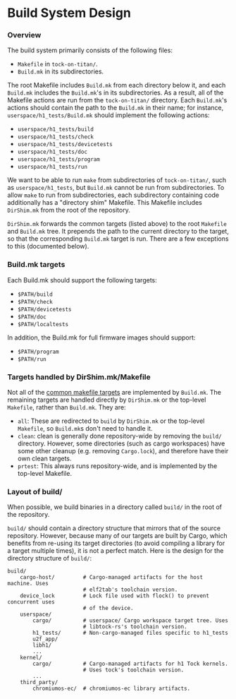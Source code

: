 Build System Design
===================

### Overview

The build system primarily consists of the following files:

* `Makefile` in `tock-on-titan/`.
* `Build.mk` in its subdirectories.

The root Makefile includes `Build.mk` from each directory below it, and each
`Build.mk` includes the `Build.mk`'s in its subdirectories. As a result, all of
the Makefile actions are run from the `tock-on-titan/` directory. Each
`Build.mk`'s actions should contain the path to the `Build.mk` in their name;
for instance, `userspace/h1_tests/Build.mk` should implement the following
actions:

* `userspace/h1_tests/build`
* `userspace/h1_tests/check`
* `userspace/h1_tests/devicetests`
* `userspace/h1_tests/doc`
* `userspace/h1_tests/program`
* `userspace/h1_tests/run`

We want to be able to run `make` from subdirectories of `tock-on-titan/`, such
as `userspace/h1_tests`, but `Build.mk` cannot be run from subdirectories. To
allow `make` to run from subdirectories, each subdirectory containing code
additionally has a "directory shim" Makefile. This Makefile includes
`DirShim.mk` from the root of the repository.

`DirShim.mk` forwards the common targets (listed above) to the root `Makefile`
and `Build.mk` tree. It prepends the path to the current directory to the
target, so that the corresponding `Build.mk` target is run. There are a few
exceptions to this (documented below).

### Build.mk targets

Each Build.mk should support the following targets:

* `$PATH/build`
* `$PATH/check`
* `$PATH/devicetests`
* `$PATH/doc`
* `$PATH/localtests`

In addition, the Build.mk for full firmware images should support:

* `$PATH/program`
* `$PATH/run`

### Targets handled by DirShim.mk/Makefile

Not all of the [common makefile targets](./make_targets.md) are implemented by
`Build.mk`. The remaining targets are handled directly by `DirShim.mk` or the
top-level `Makefile`, rather than `Build.mk`. They are:

* `all`: These are redirected to `build` by `DirShim.mk` or the top-level
  `Makefile`, so `Build.mk`s don't need to handle it.
* `clean`: clean is generally done repository-wide by removing the `build/`
  directory. However, some directories (such as cargo workspaces) have some
  other cleanup (e.g. removing `Cargo.lock`), and therefore have their own clean
  targets.
* `prtest`: This always runs repository-wide, and is implemented by the
  top-level Makefile.

### Layout of build/

When possible, we build binaries in a directory called `build/` in the root of
the repository.

`build/` should contain a directory structure that mirrors that of the source
repository. However, because many of our targets are built by Cargo, which
benefits from re-using its target directories (to avoid compiling a library for
a target multiple times), it is not a perfect match. Here is the design for the
directory structure of `build/`:

```
build/
    cargo-host/         # Cargo-managed artifacts for the host machine. Uses
                        # elf2tab's toolchain version.
    device_lock         # Lock file used with flock() to prevent concurrent uses
                        # of the device.
    userspace/
        cargo/          # userspace/ Cargo workspace target tree. Uses
                        # libtock-rs's toolchain version.
        h1_tests/       # Non-cargo-managed files specific to h1_tests
        u2f_app/
        libh1/
        ...
    kernel/
        cargo/          # Cargo-managed artifacts for h1 Tock kernels.
                        # Uses tock's toolchain version.
        ...
    third_party/
        chromiumos-ec/  # chromiumos-ec library artifacts.
```
